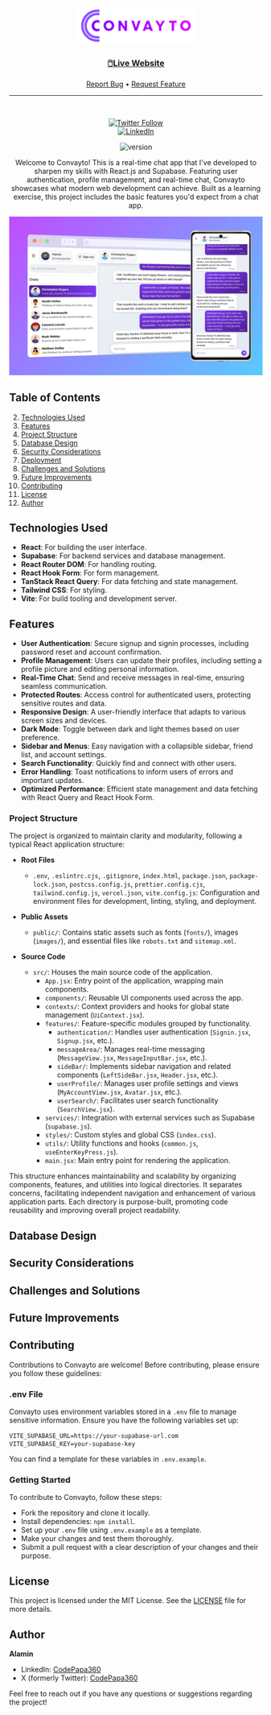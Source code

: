 <div align="center">

  <img src="./public/images/convayto-logo.png" alt="Convayto logo" width="230" height="auto">

  <!-- <h1>Convayto</h1> -->

  <h3>
    <a href="https://convayto.vercel.app">
      <strong>🖱️Live Website</strong>
    </a>
  </h3>

  <div align="center">
    <a href="https://github.com/CodePapa360/Convayto/issues">Report Bug</a>
    •
    <a href="https://github.com/CodePapa360/Convayto/pulls">Request Feature</a>
  </div>

  <hr>

</div>

<!-- Badges -->
<div align="center">
<br/>

[![Twitter Follow](https://img.shields.io/twitter/follow/CodePapa360?style=social&logo=x)](https://x.com/CodePapa360)  
[![LinkedIn](https://img.shields.io/badge/LinkedIn-Connect-blue?style=social&logo=linkedin)](https://www.linkedin.com/in/CodePapa360)

![version](https://img.shields.io/github/package-json/v/CodePapa360/Convayto?color=blue)

</div>

<!-- Brief -->
<p align="center">
Welcome to Convayto! This is a real-time chat app that I've developed to sharpen my skills with React.js and Supabase. Featuring user authentication, profile management, and real-time chat, Convayto showcases what modern web development can achieve. Built as a learning exercise, this project includes the basic features you'd expect from a chat app.
</p>

<!-- Screenshot -->
<a align="center" href="https://convayto.vercel.app">

![Screenshot](./public/images/convayto-mockup.jpg)

</a>

## Table of Contents

2. [Technologies Used](#technologies-used)
3. [Features](#features)
4. [Project Structure](#project-structure)
5. [Database Design](#database-design)
6. [Security Considerations](#security-considerations)
7. [Deployment](#deployment)
8. [Challenges and Solutions](#challenges-and-solutions)
9. [Future Improvements](#future-improvements)
10. [Contributing](#contributing)
11. [License](#license)
12. [Author](#author)

## Technologies Used

- **React**: For building the user interface.
- **Supabase**: For backend services and database management.
- **React Router DOM**: For handling routing.
- **React Hook Form**: For form management.
- **TanStack React Query**: For data fetching and state management.
- **Tailwind CSS**: For styling.
- **Vite**: For build tooling and development server.

## Features

- **User Authentication**: Secure signup and signin processes, including password reset and account confirmation.
- **Profile Management**: Users can update their profiles, including setting a profile picture and editing personal information.
- **Real-Time Chat**: Send and receive messages in real-time, ensuring seamless communication.
- **Protected Routes**: Access control for authenticated users, protecting sensitive routes and data.
- **Responsive Design**: A user-friendly interface that adapts to various screen sizes and devices.
- **Dark Mode**: Toggle between dark and light themes based on user preference.
- **Sidebar and Menus**: Easy navigation with a collapsible sidebar, friend list, and account settings.
- **Search Functionality**: Quickly find and connect with other users.
- **Error Handling**: Toast notifications to inform users of errors and important updates.
- **Optimized Performance**: Efficient state management and data fetching with React Query and React Hook Form.

### Project Structure

The project is organized to maintain clarity and modularity, following a typical React application structure:

- **Root Files**

  - `.env`, `.eslintrc.cjs`, `.gitignore`, `index.html`, `package.json`, `package-lock.json`, `postcss.config.js`, `prettier.config.cjs`, `tailwind.config.js`, `vercel.json`, `vite.config.js`: Configuration and environment files for development, linting, styling, and deployment.

- **Public Assets**

  - `public/`: Contains static assets such as fonts (`fonts/`), images (`images/`), and essential files like `robots.txt` and `sitemap.xml`.

- **Source Code**
  - `src/`: Houses the main source code of the application.
    - `App.jsx`: Entry point of the application, wrapping main components.
    - `components/`: Reusable UI components used across the app.
    - `contexts/`: Context providers and hooks for global state management (`UiContext.jsx`).
    - `features/`: Feature-specific modules grouped by functionality.
      - `authentication/`: Handles user authentication (`Signin.jsx`, `Signup.jsx`, etc.).
      - `messageArea/`: Manages real-time messaging (`MessageView.jsx`, `MessageInputBar.jsx`, etc.).
      - `sideBar/`: Implements sidebar navigation and related components (`LeftSideBar.jsx`, `Header.jsx`, etc.).
      - `userProfile/`: Manages user profile settings and views (`MyAccountView.jsx`, `Avatar.jsx`, etc.).
      - `userSearch/`: Facilitates user search functionality (`SearchView.jsx`).
    - `services/`: Integration with external services such as Supabase (`supabase.js`).
    - `styles/`: Custom styles and global CSS (`index.css`).
    - `utils/`: Utility functions and hooks (`common.js`, `useEnterKeyPress.js`).
    - `main.jsx`: Main entry point for rendering the application.

This structure enhances maintainability and scalability by organizing components, features, and utilities into logical directories. It separates concerns, facilitating independent navigation and enhancement of various application parts. Each directory is purpose-built, promoting code reusability and improving overall project readability.

## Database Design

## Security Considerations

## Challenges and Solutions

## Future Improvements

## Contributing

Contributions to Convayto are welcome! Before contributing, please ensure you follow these guidelines:

### .env File

Convayto uses environment variables stored in a `.env` file to manage sensitive information. Ensure you have the following variables set up:

```plaintext
VITE_SUPABASE_URL=https://your-supabase-url.com
VITE_SUPABASE_KEY=your-supabase-key
```

You can find a template for these variables in `.env.example`.

### Getting Started

To contribute to Convayto, follow these steps:

- Fork the repository and clone it locally.
- Install dependencies: `npm install`.
- Set up your `.env` file using `.env.example` as a template.
- Make your changes and test them thoroughly.
- Submit a pull request with a clear description of your changes and their purpose.

## License

This project is licensed under the MIT License. See the [LICENSE](LICENSE) file for more details.

## Author

**Alamin**

- LinkedIn: [CodePapa360](https://www.linkedin.com/in/codepapa360)
- X (formerly Twitter): [CodePapa360](https://twitter.com/CodePapa360)

Feel free to reach out if you have any questions or suggestions regarding the project!
